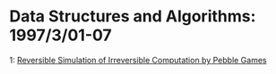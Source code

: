 # Data Structures and Algorithms: 1997/3/01-07  
1: [Reversible Simulation of Irreversible Computation by Pebble Games](https://doi.org/10.48550/arXiv.quant-ph/9703009)  